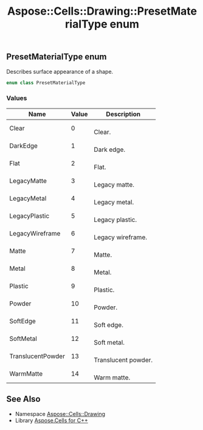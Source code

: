 ﻿---
title: Aspose::Cells::Drawing::PresetMaterialType enum
linktitle: PresetMaterialType
second_title: Aspose.Cells for C++ API Reference
description: 'Aspose::Cells::Drawing::PresetMaterialType enum. Describes surface appearance of a shape in C++.'
type: docs
weight: 10500
url: /cpp/aspose.cells.drawing/presetmaterialtype/
---
## PresetMaterialType enum


Describes surface appearance of a shape.

```cpp
enum class PresetMaterialType
```

### Values

| Name | Value | Description |
| --- | --- | --- |
| Clear | 0 | <br>Clear. |
| DarkEdge | 1 | <br>Dark edge. |
| Flat | 2 | <br>Flat. |
| LegacyMatte | 3 | <br>Legacy matte. |
| LegacyMetal | 4 | <br>Legacy metal. |
| LegacyPlastic | 5 | <br>Legacy plastic. |
| LegacyWireframe | 6 | <br>Legacy wireframe. |
| Matte | 7 | <br>Matte. |
| Metal | 8 | <br>Metal. |
| Plastic | 9 | <br>Plastic. |
| Powder | 10 | <br>Powder. |
| SoftEdge | 11 | <br>Soft edge. |
| SoftMetal | 12 | <br>Soft metal. |
| TranslucentPowder | 13 | <br>Translucent powder. |
| WarmMatte | 14 | <br>Warm matte. |

## See Also

* Namespace [Aspose::Cells::Drawing](../)
* Library [Aspose.Cells for C++](../../)
